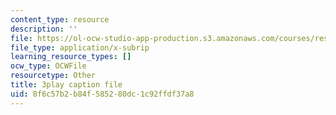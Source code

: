 ```yaml
---
content_type: resource
description: ''
file: https://ol-ocw-studio-app-production.s3.amazonaws.com/courses/res-18-009-learn-differential-equations-up-close-with-gilbert-strang-and-cleve-moler-fall-2015/8f6c57b2b84f585280dc1c92ffdf37a8_qJOQOkJ7rI8.vtt
file_type: application/x-subrip
learning_resource_types: []
ocw_type: OCWFile
resourcetype: Other
title: 3play caption file
uid: 8f6c57b2-b84f-5852-80dc-1c92ffdf37a8
---
```

